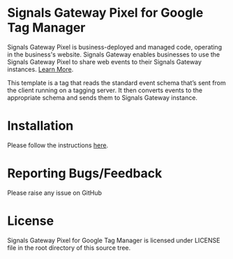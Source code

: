 # Signals Gateway Pixel for Google Tag Manager

Signals Gateway Pixel is business-deployed and managed code, operating in the business's website. Signals Gateway enables businesses to use the Signals Gateway Pixel to share web events to their Signals Gateway instances. [Learn More](https://developers.facebook.com/docs/marketing-api/gateway-products/signals-gateway/signals-gateway-pixel-onboarding).

This template is a tag that reads the standard event schema that’s sent from the client running on a tagging server. It then converts events to the appropriate schema and sends them to Signals Gateway instance.

# Installation

Please follow the instructions [here](https://developers.facebook.com/docs/marketing-api/gateway-products/signals-gateway/signals-gateway-pixel-onboarding).

# Reporting Bugs/Feedback
Please raise any issue on GitHub

# License
Signals Gateway Pixel for Google Tag Manager is licensed under LICENSE file in the root directory of this source tree.

